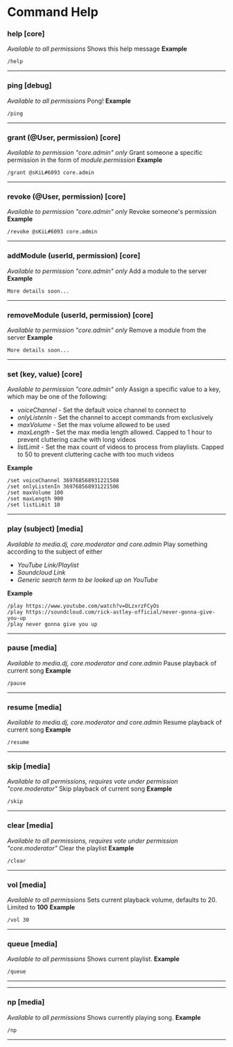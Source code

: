 # Command Help

### help [core]
*Available to all permissions*
Shows this help message
**Example**
```
/help
```
---
### ping [debug]
*Available to all permissions*
Pong!
**Example**
```
/ping
```
---
### grant (@User, permission) [core]
*Available to permission "core.admin" only*
Grant someone a specific permission in the form of *module*.*permission*
**Example**
```
/grant @sKiL#6093 core.admin
```
---
### revoke (@User, permission) [core]
*Available to permission "core.admin" only*
Revoke someone's permission
**Example**
```
/revoke @sKiL#6093 core.admin
```
---
### addModule (userId, permission) [core]
*Available to permission "core.admin" only*
Add a module to the server
**Example**
```
More details soon...
```
---
### removeModule (userId, permission) [core]
*Available to permission "core.admin" only*
Remove a module from the server
**Example**
```
More details soon...
```
---
### set (key, value) [core]
*Available to permission "core.admin" only*
Assign a specific value to a key, which may be one of the following:
- *voiceChannel* - Set the default voice channel to connect to
- *onlyListenIn* - Set the channel to accept commands from exclusively
- *maxVolume* - Set the max volume allowed to be used
- *maxLength* - Set the max media length allowed. Capped to 1 hour to prevent cluttering cache with long videos
- *listLimit* - Set the max count of videos to process from playlists. Capped to 50 to prevent cluttering cache with too much videos

**Example**
```
/set voiceChannel 369768568931221508
/set onlyListenIn 369768568931221506
/set maxVolume 100
/set maxLength 900
/set listLimit 10
```
---
### play (subject) [media]
*Available to media.dj, core.moderator and core.admin*
Play something according to the subject of either
- *YouTube Link/Playlist*
- *Soundcloud Link*
- *Generic search term to be looked up on YouTube*

**Example**
```
/play https://www.youtube.com/watch?v=DLzxrzFCyOs
/play https://soundcloud.com/rick-astley-official/never-gonna-give-you-up
/play never gonna give you up
```
---
### pause [media]
*Available to media.dj, core.moderator and core.admin*
Pause playback of  current song
**Example**
```
/pause
```
---
### resume [media]
*Available to media.dj, core.moderator and core.admin*
Resume playback of  current song
**Example**
```
/resume
```
---
### skip [media]
*Available to all permissions, requires vote under permission "core.moderator"*
Skip playback of  current song
**Example**
```
/skip
```
---
### clear [media]
*Available to all permissions, requires vote under permission "core.moderator"*
Clear the playlist
**Example**
```
/clear
```
---
### vol [media]
*Available to all permissions*
Sets current playback volume, defaults to 20. Limited to **100**
**Example**
```
/vol 30
```
---
### queue [media]
*Available to all permissions*
Shows current playlist.
**Example**
```
/queue
```
---
---
### np [media]
*Available to all permissions*
Shows currently playing song.
**Example**
```
/np
```
---
